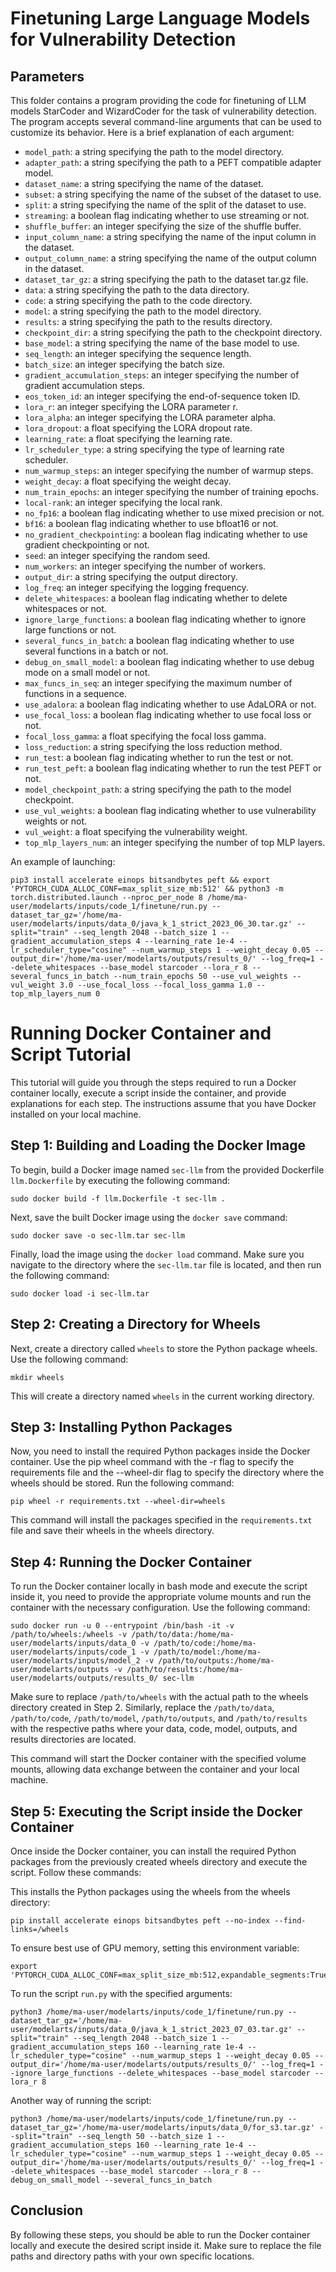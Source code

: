 # Finetuning Large Language Models for Vulnerability Detection

## Parameters

This folder contains a program providing the code for finetuning of LLM models StarCoder and WizardCoder for the task of vulnerability detection. The program accepts several command-line arguments that can be used to customize its behavior. Here is a brief explanation of each argument:

- `model_path`: a string specifying the path to the model directory.
- `adapter_path`: a string specifying the path to a 
PEFT compatible adapter model.
- `dataset_name`: a string specifying the name of the dataset.
- `subset`: a string specifying the name of the subset of the dataset to use.
- `split`: a string specifying the name of the split of the dataset to use.
- `streaming`: a boolean flag indicating whether to use streaming or not.
- `shuffle_buffer`: an integer specifying the size of the shuffle buffer.
- `input_column_name`: a string specifying the name of the input column in the dataset.
- `output_column_name`: a string specifying the name of the output column in the dataset.
- `dataset_tar_gz`: a string specifying the path to the dataset tar.gz file.
- `data`: a string specifying the path to the data directory.
- `code`: a string specifying the path to the code directory.
- `model`: a string specifying the path to the model directory.
- `results`: a string specifying the path to the results directory.
- `checkpoint_dir`: a string specifying the path to the checkpoint directory.
- `base_model`: a string specifying the name of the base model to use.
- `seq_length`: an integer specifying the sequence length.
- `batch_size`: an integer specifying the batch size.
- `gradient_accumulation_steps`: an integer specifying the number of gradient accumulation steps.
- `eos_token_id`: an integer specifying the end-of-sequence token ID.
- `lora_r`: an integer specifying the LORA parameter r.
- `lora_alpha`: an integer specifying the LORA parameter alpha.
- `lora_dropout`: a float specifying the LORA dropout rate.
- `learning_rate`: a float specifying the learning rate.
- `lr_scheduler_type`: a string specifying the type of learning rate scheduler.
- `num_warmup_steps`: an integer specifying the number of warmup steps.
- `weight_decay`: a float specifying the weight decay.
- `num_train_epochs`: an integer specifying the number of training epochs.
- `local-rank`: an integer specifying the local rank.
- `no_fp16`: a boolean flag indicating whether to use mixed precision or not.
- `bf16`: a boolean flag indicating whether to use bfloat16 or not.
- `no_gradient_checkpointing`: a boolean flag indicating whether to use gradient checkpointing or not.
- `seed`: an integer specifying the random seed.
- `num_workers`: an integer specifying the number of workers.
- `output_dir`: a string specifying the output directory.
- `log_freq`: an integer specifying the logging frequency.
- `delete_whitespaces`: a boolean flag indicating whether to delete whitespaces or not.
- `ignore_large_functions`: a boolean flag indicating whether to ignore large functions or not.
- `several_funcs_in_batch`: a boolean flag indicating whether to use several functions in a batch or not.
- `debug_on_small_model`: a boolean flag indicating whether to use debug mode on a small model or not.
- `max_funcs_in_seq`: an integer specifying the maximum number of functions in a sequence.
- `use_adalora`: a boolean flag indicating whether to use AdaLORA or not.
- `use_focal_loss`: a boolean flag indicating whether to use focal loss or not.
- `focal_loss_gamma`: a float specifying the focal loss gamma.
- `loss_reduction`: a string specifying the loss reduction method.
- `run_test`: a boolean flag indicating whether to run the test or not.
- `run_test_peft`: a boolean flag indicating whether to run the test PEFT or not.
- `model_checkpoint_path`: a string specifying the path to the model checkpoint.
- `use_vul_weights`: a boolean flag indicating whether to use vulnerability weights or not.
- `vul_weight`: a float specifying the vulnerability weight.
- `top_mlp_layers_num`: an integer specifying the number of top MLP layers.

An example of launching:
```
pip3 install accelerate einops bitsandbytes peft && export 'PYTORCH_CUDA_ALLOC_CONF=max_split_size_mb:512' && python3 -m torch.distributed.launch --nproc_per_node 8 /home/ma-user/modelarts/inputs/code_1/finetune/run.py --dataset_tar_gz='/home/ma-user/modelarts/inputs/data_0/java_k_1_strict_2023_06_30.tar.gz' --split="train" --seq_length 2048 --batch_size 1 --gradient_accumulation_steps 4 --learning_rate 1e-4 --lr_scheduler_type="cosine" --num_warmup_steps 1 --weight_decay 0.05 --output_dir='/home/ma-user/modelarts/outputs/results_0/' --log_freq=1 --delete_whitespaces --base_model starcoder --lora_r 8 --several_funcs_in_batch --num_train_epochs 50 --use_vul_weights --vul_weight 3.0 --use_focal_loss --focal_loss_gamma 1.0 --top_mlp_layers_num 0
```


# Running Docker Container and Script Tutorial

This tutorial will guide you through the steps required to run a Docker container locally, execute a script inside the container, and provide explanations for each step. The instructions assume that you have Docker installed on your local machine.

## Step 1: Building and Loading the Docker Image

To begin, build a Docker image named `sec-llm` from the provided Dockerfile `llm.Dockerfile` by executing the following command:
```
sudo docker build -f llm.Dockerfile -t sec-llm .
```

Next, save the built Docker image using the `docker save` command:
```
sudo docker save -o sec-llm.tar sec-llm
```

Finally, load the image using the `docker load` command. Make sure you navigate to the directory where the `sec-llm.tar` file is located, and then run the following command:

```
sudo docker load -i sec-llm.tar
```

## Step 2: Creating a Directory for Wheels
Next, create a directory called `wheels` to store the Python package wheels. Use the following command:

```
mkdir wheels
```
This will create a directory named `wheels` in the current working directory.

## Step 3: Installing Python Packages

Now, you need to install the required Python packages inside the Docker container. Use the pip wheel command with the -r flag to specify the requirements file and the --wheel-dir flag to specify the directory where the wheels should be stored. Run the following command:

```
pip wheel -r requirements.txt --wheel-dir=wheels
```
This command will install the packages specified in the `requirements.txt` file and save their wheels in the wheels directory.

## Step 4: Running the Docker Container

To run the Docker container locally in bash mode and execute the script inside it, you need to provide the appropriate volume mounts and run the container with the necessary configuration. Use the following command:
```
sudo docker run -u 0 --entrypoint /bin/bash -it -v /path/to/wheels:/wheels -v /path/to/data:/home/ma-user/modelarts/inputs/data_0 -v /path/to/code:/home/ma-user/modelarts/inputs/code_1 -v /path/to/model:/home/ma-user/modelarts/inputs/model_2 -v /path/to/outputs:/home/ma-user/modelarts/outputs -v /path/to/results:/home/ma-user/modelarts/outputs/results_0/ sec-llm
```

Make sure to replace `/path/to/wheels` with the actual path to the wheels directory created in Step 2. Similarly, replace the `/path/to/data`, `/path/to/code`, `/path/to/model`, `/path/to/outputs`, and `/path/to/results` with the respective paths where your data, code, model, outputs, and results directories are located.

This command will start the Docker container with the specified volume mounts, allowing data exchange between the container and your local machine.

## Step 5: Executing the Script inside the Docker Container

Once inside the Docker container, you can install the required Python packages from the previously created wheels directory and execute the script. Follow these commands:

This installs the Python packages using the wheels from the wheels directory:
```
pip install accelerate einops bitsandbytes peft --no-index --find-links=/wheels
```
To ensure best use of GPU memory, setting this environment variable:
```
export 'PYTORCH_CUDA_ALLOC_CONF=max_split_size_mb:512,expandable_segments:True'
```
To run the script `run.py` with the specified arguments:
```
python3 /home/ma-user/modelarts/inputs/code_1/finetune/run.py --dataset_tar_gz='/home/ma-user/modelarts/inputs/data_0/java_k_1_strict_2023_07_03.tar.gz' --split="train" --seq_length 2048 --batch_size 1 --gradient_accumulation_steps 160 --learning_rate 1e-4 --lr_scheduler_type="cosine" --num_warmup_steps 1 --weight_decay 0.05 --output_dir='/home/ma-user/modelarts/outputs/results_0/' --log_freq=1 --ignore_large_functions --delete_whitespaces --base_model starcoder --lora_r 8
```

Another way of running the script:
```
python3 /home/ma-user/modelarts/inputs/code_1/finetune/run.py --dataset_tar_gz='/home/ma-user/modelarts/inputs/data_0/for_s3.tar.gz' --split="train" --seq_length 50 --batch_size 1 --gradient_accumulation_steps 160 --learning_rate 1e-4 --lr_scheduler_type="cosine" --num_warmup_steps 1 --weight_decay 0.05 --output_dir='/home/ma-user/modelarts/outputs/results_0/' --log_freq=1 --delete_whitespaces --base_model starcoder --lora_r 8 --debug_on_small_model --several_funcs_in_batch
```

## Conclusion

By following these steps, you should be able to run the Docker container locally and execute the desired script inside it. Make sure to replace the file paths and directory paths with your own specific locations.